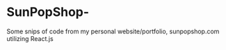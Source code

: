 # SunPopShop-
Some snips of code from my personal website/portfolio, sunpopshop.com
utilizing React.js
